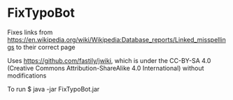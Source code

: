 # FixTypoBot
Fixes links from https://en.wikipedia.org/wiki/Wikipedia:Database_reports/Linked_misspellings to their correct page

Uses https://github.com/fastily/jwiki, which is under the CC-BY-SA 4.0 (Creative Commons Attribution-ShareAlike 4.0 International) without modifications

To run
$ java -jar FixTypoBot.jar